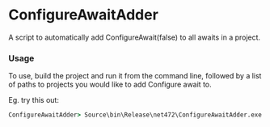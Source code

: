 # ConfigureAwaitAdder
A script to automatically add ConfigureAwait(false) to all awaits in a project.

### Usage
To use, build the project and run it from the command line, followed by a list of paths to projects you would like to add Configure await to.

Eg. try this out:

```cmd
ConfigureAwaitAdder> Source\bin\Release\net472\ConfigureAwaitAdder.exe Source\ConfigureAwaitAdder.csproj
```
